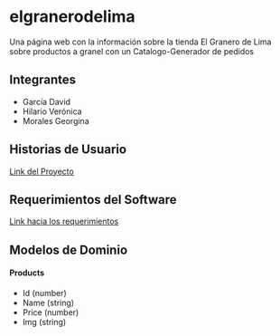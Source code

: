 # elgranerodelima
Una página web  con la información sobre la tienda El Granero de Lima sobre productos a granel con un Catalogo-Generador de pedidos 

## Integrantes
* García David
* Hilario Verónica
* Morales Georgina

## Historias de Usuario
[Link del Proyecto](https://github.com/orgs/granero-store/projects/1/views/1)

## Requerimientos del Software
[Link hacia los requerimientos](requirements.md)

## Modelos de Dominio
#### Products 
- Id (number)
- Name (string)
- Price (number)
- Img (string)
